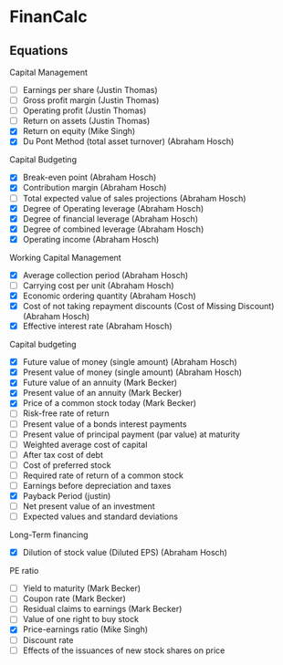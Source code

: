 # FinanCalc

## Equations

Capital Management
- [ ] Earnings per share (Justin Thomas)
- [ ] Gross profit margin (Justin Thomas)
- [ ] Operating profit (Justin Thomas)
- [ ] Return on assets (Justin Thomas)
- [x] Return on equity (Mike Singh)
- [x] Du Pont Method (total asset turnover) (Abraham Hosch)

Capital Budgeting
- [x] Break-even point (Abraham Hosch)
- [x] Contribution margin (Abraham Hosch)
- [ ] Total expected value of sales projections (Abraham Hosch)
- [x] Degree of Operating leverage (Abraham Hosch)
- [x] Degree of financial leverage (Abraham Hosch)
- [x] Degree of combined leverage (Abraham Hosch)
- [x] Operating income (Abraham Hosch)

Working Capital Management
- [x] Average collection period (Abraham Hosch)
- [ ] Carrying cost per unit (Abraham Hosch)
- [x] Economic ordering quantity (Abraham Hosch)
- [x] Cost of not taking repayment discounts (Cost of Missing Discount) (Abraham Hosch)
- [x] Effective interest rate (Abraham Hosch)

Capital budgeting
- [x] Future value of money (single amount) (Abraham Hosch)
- [x] Present value of money (single amount) (Abraham Hosch)
- [x] Future value of an annuity (Mark Becker)
- [x] Present value of an annuity (Mark Becker)
- [x] Price of a common stock today (Mark Becker)
- [ ] Risk-free rate of return
- [ ] Present value of a bonds interest payments
- [ ] Present value of principal payment (par value) at maturity
- [ ] Weighted average cost of capital
- [ ] After tax cost of debt
- [ ] Cost of preferred stock
- [ ] Required rate of return of a common stock
- [ ] Earnings before depreciation and taxes
- [x] Payback Period (justin)
- [ ] Net present value of an investment
- [ ] Expected values and standard deviations

Long-Term financing
- [x] Dilution of stock value (Diluted EPS) (Abraham Hosch)

PE ratio
- [ ] Yield to maturity (Mark Becker)
- [ ] Coupon rate (Mark Becker)
- [ ] Residual claims to earnings (Mark Becker)
- [ ] Value of one right to buy stock
- [x] Price-earnings ratio (Mike Singh)
- [ ] Discount rate
- [ ] Effects of the issuances of new stock shares on price
